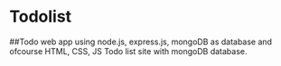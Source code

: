 # Todolist
##Todo web app using node.js, express.js, mongoDB as database and ofcourse HTML, CSS, JS
Todo list site with mongoDB database.
